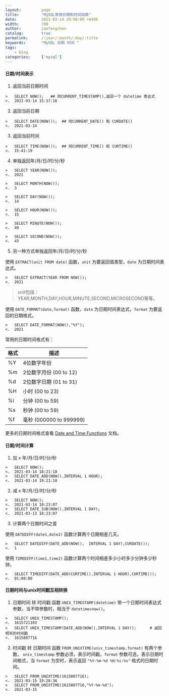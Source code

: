 ```yaml
---
layout:         page
title:          "MySQL常用日期和时间函数"
date:           2021-03-14 20:00:00 +0400
width:          700
author:         zaofengchen
catalog:        true 
permalink:      /:year/:month/:day/:title
keywords:       "MySQL 日期 时间 "
tags:
    - blog
categories:     ['mysql']
---
```


<!-- 渲染公式 -->
<script src="{{ site.url }}/static/js/MathJax.js?config=TeX-AMS-MML_HTMLorMML" type="text/javascript"></script>
<script type="text/x-mathjax-config">
    MathJax.Hub.Config({
        tex2jax: {
        skipTags: ['script', 'noscript', 'style', 'textarea', 'pre'],
        inlineMath: [['$','$']]
        }
    });
</script>
<!-- 渲染公式 -->


#### 日期/时间表示
1. 返回当前日期时间
```mysql
>   SELECT NOW();   ## 同CURRENT_TIMESTAMP(),返回一个 datetime 表达式
<.  2021-03-14 15:37:16
```
2. 返回当前日期
```mysql
>   SELECT DATE(NOW());  ## 同CURRENT_DATE() 和 CURDATE()
<.  2021-03-14
```
3. 返回当前时间
```mysql
>   SELECT TIME(NOW());  ## 同CURRENT_TIME() 和 CURTIME()
<.  15:41:19
```
4. 单独返回年/月/日/时/分/秒

```mysql
>   SELECT YEAR(NOW());
<.  2021

>   SELECT MONTH(NOW());
<.  3

>   SELECT DAY(NOW());
<.  14

>   SELECT HOUR(NOW());
<.  15

>   SELECT MINUTE(NOW());
<.  49

>   SELECT SECOND(NOW());
<.  43
```

5. 另一种方式单独返回年/月/日/时/分/秒

使用 ```EXTRACT(unit FROM date)``` 函数，```unit``` 为要返回值类型，```date``` 为日期时间表达式。

```mysql
>   SELECT EXTRACT(YEAR FROM NOW());
<.  2021
```
> unit包括：YEAR,MONTH,DAY,HOUR,MINUTE,SECOND,MICROSECOND等等。

使用 ```DATE_FORMAT(date,format)``` 函数，```date``` 为日期时间表达式，```format``` 为要返回的日期格式。
```mysql
>   SELECT DATE_FORMAT(NOW(),"%Y");
<.  2021
```
常用的日期时间格式有：

|格式|描述|
|---|---|
|%Y|4位数字年份|
|%m|2位数字月份 (00 to 12)|
|%d|2位数字日期 (01 to 31)|
|%H|小时 (00 to 23)|
|%i|分钟 (00 to 59)|
|%s|秒钟 (00 to 59)|
|%f|毫秒 (000000 to 999999)|

更多的日期时间格式查看 [Date and Time Functions](https://dev.mysql.com/doc/refman/8.0/en/date-and-time-functions.html#function_date-format) 文档。

#### 日期/时间计算

1. 加 x 年/月/日/时/分/秒
```mysql
>   SELECT NOW();
<.  2021-03-14 18:21:18
>   SELECT DATE_ADD(NOW(),INTERVAL 1 HOUR);
<.  2021-03-14 19:21:18
```
2. 减 x 年/月/日/时/分/秒
```mysql
>   SELECT NOW();
<.  2021-03-14 18:23:07
>   SELECT DATE_SUB(NOW(),INTERVAL 1 DAY);
<.  2021-03-13 18:23:07
```

3. 计算两个日期时间之差

使用 ```DATEDIFF(date1,date2)``` 函数计算两个日期相差几天。
```mysql
>   SELECT DATEDIFF(DATE_ADD(NOW(),  INTERVAL 1 DAY),CURDATE());
<.  1
```
使用 ```TIMEDIFF(time1,time2)``` 函数计算两个时间相差多少小时多少分钟多少秒钟。
```mysql
>   SELECT TIMEDIFF(DATE_ADD(CURTIME(),INTERVAL 1 HOUR),CURTIME());
<.  01:00:00
```

#### 日期时间与unix时间戳互相转换

1. 日期时间 转 时间戳
函数 ```UNIX_TIMESTAMP(datetime)``` 带一个日期时间表达式参数，当不带参数时，相当于 ```datetime=now()```。
```mysql
>   SELECT UNIX_TIMESTAMP();
<.  1615721103
>   SELECT UNIX_TIMESTAMP(DATE_ADD(NOW(),INTERVAL 1 DAY));      # 返回明天的时间戳
<.  1615807716
```

2. 时间戳 转 日期时间
函数 ```FROM_UNIXTIME(unix_timestamp,format)``` 有两个参数， ```unix_timestamp``` 参数必须，表示时间戳，```format``` 参数可选，表示日期时间格式，当 ```format``` 为空时，表示返回 ```"%Y-%m-%d %H:%i:%s"``` 格式的日期时间。
```mysql
>   SELECT FROM_UNIXTIME(1615807716);
<.  2021-03-15 19:28:36
>   SELECT FROM_UNIXTIME(1615807716,"%Y-%m-%d");
<.  2021-03-15
```